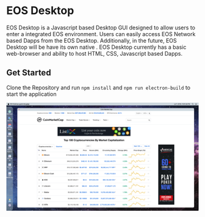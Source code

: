 # EOS Desktop
EOS Desktop is a Javascript based Desktop GUI designed to allow
users to enter a integrated EOS environment. Users can easily access EOS Network based Dapps 
from the EOS Desktop. Additionally, in the future, EOS Desktop will be have its own native . 
EOS Desktop currently has a basic web-browser and ability to host HTML, CSS, Javascript based Dapps. 

## Get Started
Clone the Repository and run `npm install` and `npm run electron-build` to start the application 

![alt text](src/assets/images/eos-screenshot.png)

